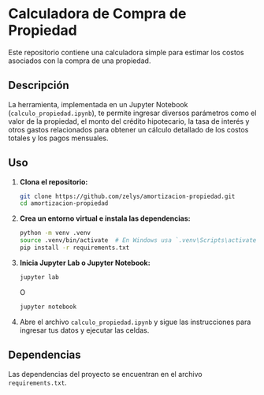 # Calculadora de Compra de Propiedad

Este repositorio contiene una calculadora simple para estimar los costos asociados con la compra de una propiedad.

## Descripción

La herramienta, implementada en un Jupyter Notebook (`calculo_propiedad.ipynb`), te permite ingresar diversos parámetros como el valor de la propiedad, el monto del crédito hipotecario, la tasa de interés y otros gastos relacionados para obtener un cálculo detallado de los costos totales y los pagos mensuales.

## Uso

1.  **Clona el repositorio:**

    ```bash
    git clone https://github.com/zelys/amortizacion-propiedad.git
    cd amortizacion-propiedad
    ```

2.  **Crea un entorno virtual e instala las dependencias:**

    ```bash
    python -m venv .venv
    source .venv/bin/activate  # En Windows usa `.venv\Scripts\activate`
    pip install -r requirements.txt
    ```

3.  **Inicia Jupyter Lab o Jupyter Notebook:**

    ```bash
    jupyter lab
    ```

    O

    ```bash
    jupyter notebook
    ```

4.  Abre el archivo `calculo_propiedad.ipynb` y sigue las instrucciones para ingresar tus datos y ejecutar las celdas.

## Dependencias

Las dependencias del proyecto se encuentran en el archivo `requirements.txt`.

